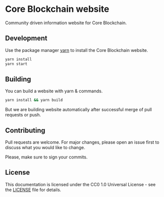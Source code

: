 # Core Blockchain website

Community driven information website for Core Blockchain.

## Development

Use the package manager [yarn](https://yarnpkg.com/) to install the Core Blockchain website.

```bash
yarn install
yarn start
```

## Building

You can build a website with yarn & commands.

```bash
yarn install && yarn build
```

But we are building website automatically after successful merge of pull requests or push.

## Contributing

Pull requests are welcome. For major changes, please open an issue first to discuss what you would like to change.

Please, make sure to sign your commits.

## License

This documentation is licensed under the CC0 1.0 Universal License - see the [LICENSE](LICENSE.md) file for details.
